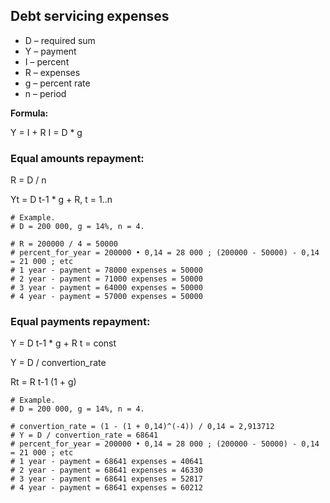 ## **Debt servicing expenses**

*  D – required sum
*  Y – payment
*  I – percent
*  R – expenses
*  g – percent rate
*  n – period

**Formula:**

Y = I + R
I = D * g

### Equal amounts repayment:

R = D / n

Yt = D t-1 * g + R, t = 1..n

    # Example.
    # D = 200 000, g = 14%, n = 4.

    # R = 200000 / 4 = 50000
    # percent_for_year = 200000 • 0,14 = 28 000 ; (200000 - 50000) - 0,14 = 21 000 ; etc
    # 1 year - payment = 78000 expenses = 50000
    # 2 year - payment = 71000 expenses = 50000
    # 3 year - payment = 64000 expenses = 50000
    # 4 year - payment = 57000 expenses = 50000

### Equal payments repayment:

Y =  D t-1 * g + R t = const

Y = D / convertion_rate

Rt = R t-1 (1 + g)

    # Example.
    # D = 200 000, g = 14%, n = 4.

    # convertion_rate = (1 - (1 + 0,14)^(-4)) / 0,14 = 2,913712
    # Y = D / convertion_rate = 68641
    # percent_for_year = 200000 • 0,14 = 28 000 ; (200000 - 50000) - 0,14 = 21 000 ; etc
    # 1 year - payment = 68641 expenses = 40641
    # 2 year - payment = 68641 expenses = 46330
    # 3 year - payment = 68641 expenses = 52817
    # 4 year - payment = 68641 expenses = 60212
